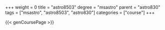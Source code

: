 +++
weight = 0
title = "astro8503"
degree = "msastro"
parent = "astro830"
tags = ["msastro", "astro8503", "astro830"]
categories = ["course"]
+++

{{< genCoursePage >}}
